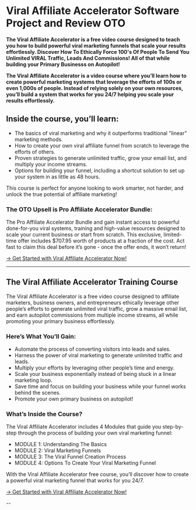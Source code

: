 # Viral Affiliate Accelerator Software Project and Review OTO
**The Viral Affiliate Accelerator is a free video course designed to teach you how to build powerful viral marketing funnels that scale your results effortlessly. Discover How To Ethically Force 100's Of People To Send You Unlimited VIRAL Traffic, Leads And Commissions! All of that while building your Primary Businesss on Autopilot!**

**The Viral Affiliate Accelerator is a video course where you’ll learn how to create powerful marketing systems that leverage the efforts of 100s or even 1,000s of people. Instead of relying solely on your own resources, you’ll build a system that works for you 24/7 helping you scale your results effortlessly.**

## Inside the course, you’ll learn:
- The basics of viral marketing and why it outperforms traditional "linear" marketing methods.
- How to create your own viral affiliate funnel from scratch to leverage the efforts of others.
- Proven strategies to generate unlimited traffic, grow your email list, and multiply your income streams.
- Options for building your funnel, including a shortcut solution to set up your system in as little as 48 hours.

This course is perfect for anyone looking to work smarter, not harder, and unlock the true potential of affiliate marketing!

### The OTO Upsell is Pro Affiliate Accelerator Bundle:
The Pro Affiliate Accelerator Bundle and gain instant access to powerful done-for-you viral systems, training and high-value resources designed to scale your current business or start from scratch. This exclusive, limited-time offer includes $707.95 worth of products at a fraction of the cost. Act fast to claim this deal before it’s gone - once the offer ends, it won’t return!

[-> Get Started with Viral Affiliate Accelerator Now!](https://warriorplus.com/o2/a/cpppb69/0)

---

## The Viral Affiliate Accelerator Training Course
The Viral Affiliate Accelerator is a free video course designed to affiliate marketers, business owners, and entrepreneurs ethically leverage other people’s efforts to generate unlimited viral traffic, grow a massive email list, and earn autopilot commissions from multiple income streams, all while promoting your primary business effortlessly.

### Here’s What You’ll Gain:
- Automate the process of converting visitors into leads and sales.
- Harness the power of viral marketing to generate unlimited traffic and leads.
- Multiply your efforts by leveraging other people’s time and energy.
- Scale your business exponentially instead of being stuck in a linear marketing loop.
- Save time and focus on building your business while your funnel works behind the scenes.
- Promote your own primary business on autopilot!

### What’s Inside the Course?
The Viral Affiliate Accelerator includes 4 Modules that guide you step-by-step through the process of building your own viral marketing funnel:
- MODULE 1: Understanding The Basics
- MODULE 2: Viral Marketing Funnels
- MODULE 3: The Viral Funnel Creation Process
- MODULE 4: Options To Create Your Viral Marketing Funnel

With the Viral Affiliate Accelerator free course, you’ll discover how to create a powerful viral marketing funnel that works for you 24/7.
  
[-> Get Started with Viral Affiliate Accelerator Now!](https://warriorplus.com/o2/a/cpppb69/0)

--
